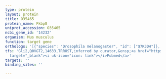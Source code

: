 ```yaml
---
type: protein
layout: protein
title: O35465
protein_name: Fkbp8
uniprot_accession: O35465
ncbi_gene_id: '14232'
organism: Mus musculus
function: target gene
orthologs: '[{"species": "Drosophila melanogaster", "id": ["Q7K3D4"]}, {"species": "Homo sapiens", "id": ["<a href=\"/protein/q14318\">Q14318</a>"]}, {"species": "Rattus norvegicus", "id": ["Q3B7U9"]}]'
tfs: 'Gli2,Q0VGT2,14633,TRRUST,inferred by curator,&ensp;<a href="https://www.ncbi.nlm.nih.gov/pubmed/?term=18590716%5Buid%5D+OR+29087512%5Buid%5D"
  target="_blank"><i uk-icon="icon: link"></i>Pubmed</a>'
targets: ''
binding_sites: ''

---
```

